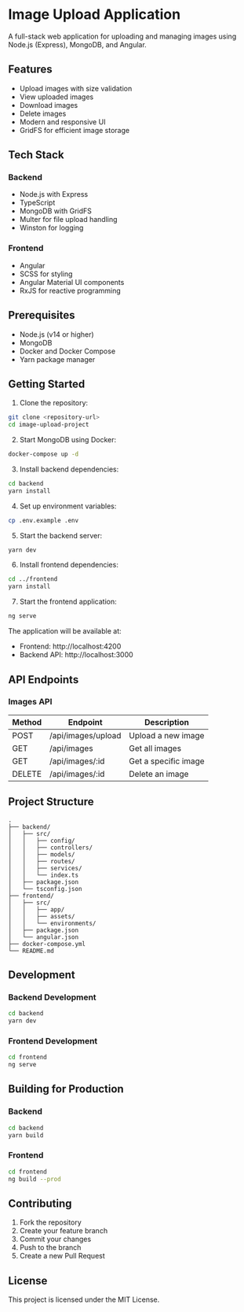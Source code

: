 # Image Upload Application

A full-stack web application for uploading and managing images using Node.js (Express), MongoDB, and Angular.

## Features

- Upload images with size validation
- View uploaded images
- Download images
- Delete images
- Modern and responsive UI
- GridFS for efficient image storage

## Tech Stack

### Backend

- Node.js with Express
- TypeScript
- MongoDB with GridFS
- Multer for file upload handling
- Winston for logging

### Frontend

- Angular
- SCSS for styling
- Angular Material UI components
- RxJS for reactive programming

## Prerequisites

- Node.js (v14 or higher)
- MongoDB
- Docker and Docker Compose
- Yarn package manager

## Getting Started

1. Clone the repository:

```bash
git clone <repository-url>
cd image-upload-project
```

2. Start MongoDB using Docker:

```bash
docker-compose up -d
```

3. Install backend dependencies:

```bash
cd backend
yarn install
```

4. Set up environment variables:

```bash
cp .env.example .env
```

5. Start the backend server:

```bash
yarn dev
```

6. Install frontend dependencies:

```bash
cd ../frontend
yarn install
```

7. Start the frontend application:

```bash
ng serve
```

The application will be available at:

- Frontend: http://localhost:4200
- Backend API: http://localhost:3000

## API Endpoints

### Images API

| Method | Endpoint           | Description          |
| ------ | ------------------ | -------------------- |
| POST   | /api/images/upload | Upload a new image   |
| GET    | /api/images        | Get all images       |
| GET    | /api/images/:id    | Get a specific image |
| DELETE | /api/images/:id    | Delete an image      |

## Project Structure

```
.
├── backend/
│   ├── src/
│   │   ├── config/
│   │   ├── controllers/
│   │   ├── models/
│   │   ├── routes/
│   │   ├── services/
│   │   └── index.ts
│   ├── package.json
│   └── tsconfig.json
├── frontend/
│   ├── src/
│   │   ├── app/
│   │   ├── assets/
│   │   └── environments/
│   ├── package.json
│   └── angular.json
├── docker-compose.yml
└── README.md
```

## Development

### Backend Development

```bash
cd backend
yarn dev
```

### Frontend Development

```bash
cd frontend
ng serve
```

## Building for Production

### Backend

```bash
cd backend
yarn build
```

### Frontend

```bash
cd frontend
ng build --prod
```

## Contributing

1. Fork the repository
2. Create your feature branch
3. Commit your changes
4. Push to the branch
5. Create a new Pull Request

## License

This project is licensed under the MIT License.
